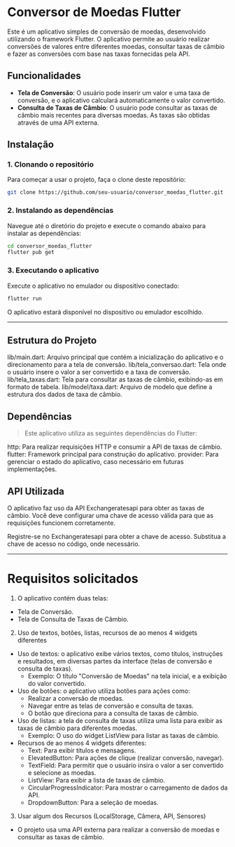 # Conversor de Moedas Flutter

Este é um aplicativo simples de conversão de moedas, desenvolvido utilizando o framework Flutter. O aplicativo permite ao usuário realizar conversões de valores entre diferentes moedas, consultar taxas de câmbio e fazer as conversões com base nas taxas fornecidas pela API.

## Funcionalidades

- **Tela de Conversão**: O usuário pode inserir um valor e uma taxa de conversão, e o aplicativo calculará automaticamente o valor convertido.
- **Consulta de Taxas de Câmbio**: O usuário pode consultar as taxas de câmbio mais recentes para diversas moedas. As taxas são obtidas através de uma API externa.

## Instalação

### 1. Clonando o repositório

Para começar a usar o projeto, faça o clone deste repositório:

```bash
git clone https://github.com/seu-usuario/conversor_moedas_flutter.git
```
### 2. Instalando as dependências
Navegue até o diretório do projeto e execute o comando abaixo para instalar as dependências:

```bash
cd conversor_moedas_flutter
flutter pub get
```
### 3. Executando o aplicativo
Execute o aplicativo no emulador ou dispositivo conectado:

```bash
flutter run
```
O aplicativo estará disponível no dispositivo ou emulador escolhido.

--- 
## Estrutura do Projeto
lib/main.dart: Arquivo principal que contém a inicialização do aplicativo e o direcionamento para a tela de conversão.
lib/tela_conversao.dart: Tela onde o usuário insere o valor a ser convertido e a taxa de conversão.
lib/tela_taxas.dart: Tela para consultar as taxas de câmbio, exibindo-as em formato de tabela.
lib/model/taxa.dart: Arquivo de modelo que define a estrutura dos dados de taxa de câmbio.

## Dependências
> Este aplicativo utiliza as seguintes dependências do Flutter:

http: Para realizar requisições HTTP e consumir a API de taxas de câmbio.
flutter: Framework principal para construção do aplicativo.
provider: Para gerenciar o estado do aplicativo, caso necessário em futuras implementações.

## API Utilizada
O aplicativo faz uso da API Exchangeratesapi para obter as taxas de câmbio. Você deve configurar uma chave de acesso válida para que as requisições funcionem corretamente.

Registre-se no Exchangeratesapi para obter a chave de acesso.
Substitua a chave de acesso no código, onde necessário.

--- 

# Requisitos solicitados

1. O aplicativo contém duas telas:

- Tela de Conversão.
- Tela de Consulta de Taxas de Câmbio.

2. Uso de textos, botões, listas, recursos de ao menos 4 widgets diferentes

- Uso de textos: o aplicativo exibe vários textos, como títulos, instruções e resultados, em diversas partes da interface (telas de conversão e consulta de taxas).
    - Exemplo: O título "Conversão de Moedas" na tela inicial, e a exibição do valor convertido.
- Uso de botões: o aplicativo utiliza botões para ações como:
    - Realizar a conversão de moedas.
    - Navegar entre as telas de conversão e consulta de taxas.
    - O botão que direciona para a consulta de taxas de câmbio.
- Uso de listas: a tela de consulta de taxas utiliza uma lista para exibir as taxas de câmbio para diferentes moedas.
    - Exemplo: O uso do widget ListView para listar as taxas de câmbio.
- Recursos de ao menos 4 widgets diferentes:
    - Text: Para exibir títulos e mensagens.
    - ElevatedButton: Para ações de clique (realizar conversão, navegar).
    - TextField: Para permitir que o usuário insira o valor a ser convertido e selecione as moedas.
    - ListView: Para exibir a lista de taxas de câmbio.
    - CircularProgressIndicator: Para mostrar o carregamento de dados da API.
    - DropdownButton: Para a seleção de moedas.


3. Usar algum dos Recursos (LocalStorage, Câmera, API, Sensores)

- O projeto usa uma API externa para realizar a conversão de moedas e consultar as taxas de câmbio.